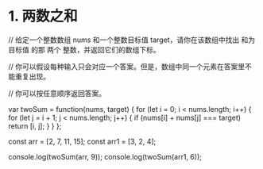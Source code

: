 # 1. 两数之和

// 给定一个整数数组 nums 和一个整数目标值 target，请你在该数组中找出 和为目标值 的那 两个 整数，并返回它们的数组下标。

// 你可以假设每种输入只会对应一个答案。但是，数组中同一个元素在答案里不能重复出现。

// 你可以按任意顺序返回答案。

var twoSum = function(nums, target) {
  for (let i = 0; i < nums.length; i++) {
    for (let j = i + 1; j < nums.length; j++) {
      if (nums[i] + nums[j] === target) return [i, j];
    }
  }
};

const arr = [2, 7, 11, 15];
const arr1 = [3, 2, 4];

console.log(twoSum(arr, 9));
console.log(twoSum(arr1, 6));
